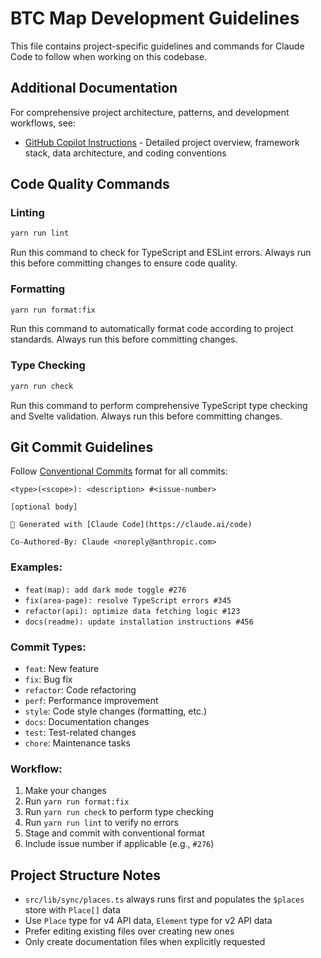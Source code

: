# BTC Map Development Guidelines

This file contains project-specific guidelines and commands for Claude Code to follow when working on this codebase.

## Additional Documentation

For comprehensive project architecture, patterns, and development workflows, see:

- [GitHub Copilot Instructions](.github/copilot-instructions.md) - Detailed project overview, framework stack, data architecture, and coding conventions

## Code Quality Commands

### Linting

```bash
yarn run lint
```

Run this command to check for TypeScript and ESLint errors. Always run this before committing changes to ensure code quality.

### Formatting

```bash
yarn run format:fix
```

Run this command to automatically format code according to project standards. Always run this before committing changes.

### Type Checking

```bash
yarn run check
```

Run this command to perform comprehensive TypeScript type checking and Svelte validation. Always run this before committing changes.

## Git Commit Guidelines

Follow [Conventional Commits](https://www.conventionalcommits.org/) format for all commits:

```
<type>(<scope>): <description> #<issue-number>

[optional body]

🤖 Generated with [Claude Code](https://claude.ai/code)

Co-Authored-By: Claude <noreply@anthropic.com>
```

### Examples:

- `feat(map): add dark mode toggle #276`
- `fix(area-page): resolve TypeScript errors #345`
- `refactor(api): optimize data fetching logic #123`
- `docs(readme): update installation instructions #456`

### Commit Types:

- `feat`: New feature
- `fix`: Bug fix
- `refactor`: Code refactoring
- `perf`: Performance improvement
- `style`: Code style changes (formatting, etc.)
- `docs`: Documentation changes
- `test`: Test-related changes
- `chore`: Maintenance tasks

### Workflow:

1. Make your changes
2. Run `yarn run format:fix`
3. Run `yarn run check` to perform type checking
4. Run `yarn run lint` to verify no errors
5. Stage and commit with conventional format
6. Include issue number if applicable (e.g., `#276`)

## Project Structure Notes

- `src/lib/sync/places.ts` always runs first and populates the `$places` store with `Place[]` data
- Use `Place` type for v4 API data, `Element` type for v2 API data
- Prefer editing existing files over creating new ones
- Only create documentation files when explicitly requested
